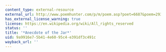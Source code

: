 ```yaml
---
content_type: external-resource
external_url: http://www.poemhunter.com/p/m/poem.asp?poet=6687&poem=29358
has_external_license_warning: true
license: https://en.wikipedia.org/wiki/All_rights_reserved
status: ''
title: '*Anecdote of the Jar*'
uid: 9a9916e7-5b41-4e60-95c4-e391df3c491c
wayback_url: ''
---
```

